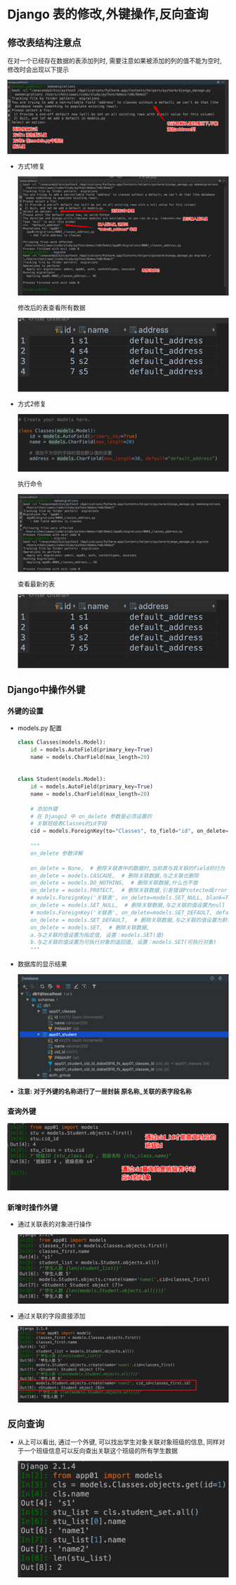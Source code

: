 # Django 表的修改,外键操作,反向查询

## 修改表结构注意点

在对一个已经存在数据的表添加列时, 需要注意如果被添加的列的值不能为空时, 修改时会出现以下提示

![](pics/01.png)

- 方式1修复

  ![](pics/02.png)

  修改后的表查看所有数据

  ![](pics/03.png)

- 方式2修复

  ![](pics/04.png)

  执行命令

  ![](pics/05.png)

  查看最新的表

  ![](pics/03.png)

## Django中操作外键

### 外键的设置

- models.py 配置

  ```python
  class Classes(models.Model):
      id = models.AutoField(primary_key=True)
      name = models.CharField(max_length=20)
  
  
  class Student(models.Model):
      id = models.AutoField(primary_key=True)
      name = models.CharField(max_length=20)
      
      # 添加外键
      # 在 Django2 中 on_delete 参数是必须设置的
      # 关联班级表Classes的id字段
      cid = models.ForeignKey(to="Classes", to_field="id", on_delete=models.CASCADE)
  
      """
      on_delete 参数详解
      
      on_delete = None,  # 删除关联表中的数据时,当前表与其关联的field的行为
      on_delete = models.CASCADE,  # 删除关联数据,与之关联也删除
      on_delete = models.DO_NOTHING,  # 删除关联数据,什么也不做
      on_delete = models.PROTECT,  # 删除关联数据,引发错误ProtectedError
      # models.ForeignKey('关联表', on_delete=models.SET_NULL, blank=True, null=True)
      on_delete = models.SET_NULL,  # 删除关联数据,与之关联的值设置为null（前提FK字段需要设置为可空,一对一同理）
      # models.ForeignKey('关联表', on_delete=models.SET_DEFAULT, default='默认值')
      on_delete = models.SET_DEFAULT,  # 删除关联数据,与之关联的值设置为默认值（前提FK字段需要设置默认值,一对一同理）
      on_delete = models.SET,  # 删除关联数据,
      a.与之关联的值设置为指定值, 设置：models.SET(值)
      b.与之关联的值设置为可执行对象的返回值, 设置：models.SET(可执行对象)
      """
  ```

- 数据库的显示结果

  ![](pics/06.png)

- **注意: 对于外键的名称进行了一层封装 原名称_关联的表字段名称**

### 查询外键

![](pics/07.png)

### 新增时操作外键

- 通过关联表的对象进行操作

  ![](pics/08.png)

- 通过关联的字段直接添加

  ![](pics/09.png)

## 反向查询

- 从上可以看出, 通过一个外键, 可以找出学生对象关联对象班级的信息, 同样对于一个班级信息可以反向查出关联这个班级的所有学生数据

  ![](pics/10.png)




